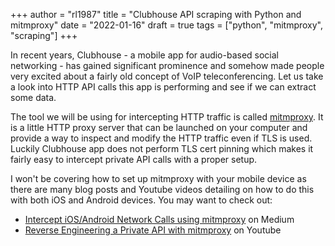 +++
author = "rl1987"
title = "Clubhouse API scraping with Python and mitmproxy"
date = "2022-01-16"
draft = true
tags = ["python", "mitmproxy", "scraping"]
+++

In recent years, Clubhouse - a mobile app for audio-based social networking - has gained significant prominence
and somehow made people very excited about a fairly old concept of VoIP teleconferencing. Let us take a look into 
HTTP API calls this app is performing and see if we can extract some data.

The tool we will be using for intercepting HTTP traffic is called [mitmproxy](https://mitmproxy.org/). It is a little
HTTP proxy server that can be launched on your computer and provide a way to inspect and modify the HTTP traffic even
if TLS is used. Luckily Clubhouse app does not perform TLS cert pinning which makes it fairly easy to intercept 
private API calls with a proper setup.

I won't be covering how to set up mitmproxy with your mobile device as there are many blog posts and Youtube videos
detailing on how to do this with both iOS and Android devices. You may want to check out:

* [Intercept iOS/Android Network Calls using mitmproxy](https://medium.com/testvagrant/intercept-ios-android-network-calls-using-mitmproxy-4d3c94831f62) on Medium
* [Reverse Engineering a Private API with mitmproxy](https://www.youtube.com/watch?v=xQGC-8ojYbU) on Youtube



